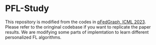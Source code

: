 # PFL-Study

This repository is modified from the codes in [pFedGraph, ICML 2023](https://github.com/MediaBrain-SJTU/pFedGraph). Please refer to the oringinal codebase if you want to replicate the paper results.
We are modifying some parts of implemtation to learn different personalized FL algorithms.
